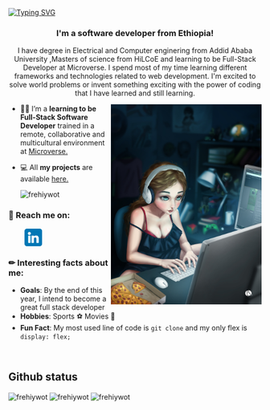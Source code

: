 
[![Typing SVG](https://readme-typing-svg.herokuapp.com?size=35&duration=4500&color=975BF7&center=true&vCenter=true&width=1000&lines=Welcome!%F0%9F%A4%97;I'm+Frehiywot+%F0%9F%91%8B;Nice+to+meet+you!%F0%9F%98%84)](https://git.io/typing-svg)

<h3 align="center"> I'm a software developer from Ethiopia!</h3>

<p align="center">I have degree in Electrical and Computer enginering from Addid Ababa University ,Masters of science from HiLCoE  and learning to be Full-Stack Developer at  Microverse. I spend most of my time learning different frameworks and technologies related to web development. I'm excited to solve world problems or invent something exciting with the power of coding that I have learned and still learning.</p>

<img align="right" src="./images/femaledeveloper.jpg" width="300">

- 👩‍💻 I’m a **learning to be Full-Stack Software Developer** trained in a remote, collaborative and multicultural environment at [Microverse.](https://github.com/microverseinc)

- 💻 All **my projects** are available [here.](https://github.com/frnega?tab=repositories)

  <p align="left"> <img src="https://komarev.com/ghpvc/?username=frnega&label=Profile%20views&color=0e75b6&style=for-the-badge" alt="frehiywot" /> </p>

### 🎯 Reach me on:

<p align="left">
&nbsp; &nbsp; &nbsp; &nbsp; 
<a href="https://www.linkedin.com/in/frehiywot-nega-52436a35" target="_blank"><img align="center" src="./images/linkedin.png" alt="linkedin" width="35" /></a> &nbsp;
</p>

### ✏ Interesting facts about me:

- **Goals**: By the end of this year, I intend to become a great full stack developer
- **Hobbies**: Sports ⚽  Movies 🎥
- **Fun Fact**: My most used line of code is `git clone` and my only flex is `display: flex;`

<!-- <h2 align="left">Skills</h2>
<p align="center">
  &nbsp; &nbsp; &nbsp; &nbsp; <a href="#" target="blank"><img src="https://img.shields.io/badge/HTML5-E34F26?style=for-the-badge&logo=html5&logoColor=white"></a> &nbsp; <a href="#" target="blank"><img src="https://img.shields.io/badge/CSS3-1572B6?style=for-the-badge&logo=css3&logoColor=white"></a> &nbsp; <a href="#" target="blank"><img src="https://img.shields.io/badge/Sass-CC6699?style=for-the-badge&logo=sass&logoColor=white"></a> &nbsp; <a href="#" target="blank"><img src="https://img.shields.io/badge/Bootstrap-563D7C?style=for-the-badge&logo=bootstrap&logoColor=white"></a> &nbsp; <a href="#" target="blank"><img src="https://img.shields.io/badge/JavaScript-F7DF1E?style=for-the-badge&logo=javascript&logoColor=black"></a>&nbsp; <a href="#" target="blank"><img src="https://img.shields.io/static/v1?style=for-the-badge&message=Tailwind+CSS&color=222222&logo=Tailwind+CSS&logoColor=06B6D4&label="></a>&nbsp; <a href="#" target="blank"><img src="https://img.shields.io/badge/react-%2320232a.svg?style=for-the-badge&logo=react&logoColor=%2361DAFB="></a>&nbsp; <a href="#" target="blank"><img src="https://img.shields.io/badge/redux-%23593d88.svg?style=for-the-badge&logo=redux&logoColor=white"></a>&nbsp; <a href="#" target="blank"><img src="https://img.shields.io/badge/git-%23F05033.svg?style=for-the-badge&logo=git&logoColor=white"></a>&nbsp; <a href="#" target="blank"><img src="https://img.shields.io/badge/ruby-%23CC342D.svg?style=for-the-badge&logo=ruby&logoColor=white"></a>&nbsp; <a href="#" target="blank"><img src="https://img.shields.io/badge/rails-%23CC0000.svg?style=for-the-badge&logo=ruby-on-rails&logoColor=white"></a>&nbsp; <a href="#" target="blank"><img src="https://img.shields.io/badge/mysql-%2300f.svg?style=for-the-badge&logo=mysql&logoColor=white"></a>&nbsp; <a href="#" target="blank"><img src="https://img.shields.io/badge/postgres-%23316192.svg?style=for-the-badge&logo=postgresql&logoColor=white"></a>&nbsp; <a href="#" target="blank"><img src="https://img.shields.io/badge/netlify-%23000000.svg?style=for-the-badge&logo=netlify&logoColor=#00C7B7"></a>&nbsp; <a href="#" target="blank"><img src="https://img.shields.io/badge/heroku-%23430098.svg?style=for-the-badge&logo=heroku&logoColor=white"></a>&nbsp; <a href="#" target="blank"><img src="https://img.shields.io/badge/Visual%20Studio%20Code-0078d7.svg?style=for-the-badge&logo=visual-studio-code&logoColor=white"></a>&nbsp; <a href="#" target="blank"><img src="https://img.shields.io/static/v1?style=for-the-badge&message=Adobe+Photoshop&color=31A8FF&logo=Adobe+Photoshop&logoColor=FFFFFF&label="></a>
</p>

<h2 align="left">Certificates & Licenses</h2> -->
<!-- <p align="left">

&nbsp; &nbsp; &nbsp; &nbsp; <a href="https://www.credential.net/b6e49812-8334-4112-8d1b-b4650f89f7fa" target="blank"><img src="./assets/html-css-badge.png" width="80"></a> &nbsp; <a href="https://www.credential.net/9ebcced6-e940-46c8-957b-f5e527c48244" target="blank"><img src="./assets/js-badge.png" width="80"></a> &nbsp; <a href="https://www.credential.net/3486e93c-e6bc-4ff8-a764-edb52e1f5844" target="blank"><img src="./assets/react-badge.png" width="80"></a> &nbsp; <a href="https://www.credential.net/a489ef50-1244-43c0-93f6-90a4bb9780ba" target="blank"><img src="./assets/ruby-badge.png" width="80"></a> &nbsp; <a href="https://www.credential.net/dfe3b510-abb1-405a-9260-1a5e8046ee0e" target="blank"><img src="./assets/ror-badge.png" width="80"></a> &nbsp; <a href="https://www.credential.net/255106ae-2a71-4b21-8e67-f3536de9a023" target="blank"><img src="./assets/full-stack-badge.png" width="80"></a> &nbsp; <a href="./assets/Microsoft_Certified_Professional_Certificate_0.pdf" target="blank"><img src="./assets/azure-ai-fundamentals-600x600.png" width="80"></a> &nbsp; <a href="./assets/Microsoft_Certified_Professional_Certificate_1.pdf" target="blank"><img src="./assets/azure-ai-engineer-600x600.png" width="80"></a>

</p> -->
<br>
<h2 align="left"> Github status </h2>
    <img align="center" src="https://github-readme-stats.vercel.app/api?username=frnega&show_icons=true&locale=en&theme=tokyonight" alt="frehiywot" />
      <img align="center" src="https://github-readme-streak-stats.herokuapp.com/?user=frnega&theme=tokyonight" alt="frehiywot" />
<img align="center" src="https://github-readme-stats.vercel.app/api/top-langs?username=frnega&show_icons=true&locale=en&layout=compact&theme=tokyonight" alt="frehiywot" />
<!-- <h2 align='left'>Weekly Coding Stats</h2>

<!-- <img align="center" src="https://github-readme-stats.vercel.app/api/wakatime?username=frnega&theme=tokyonight" alt="frehiywot" />  -->

<!--
**frnega/frnega** is a ✨ _special_ ✨ repository because its `README.md` (this file) appears on your GitHub profile.

Here are some ideas to get you started:
### Hi, there my  name is Frehiywot Nega 👋

- 🌱 I’m currently learning JavaScript, Ruby, and Rails
- 👯 I’m looking for a job
- 💬 Ask me about anything
- ⚡ Fun fact: I love Petts 

- 🔭 I’m currently working on ...
- 🌱 I’m currently learning ...
- 👯 I’m looking to collaborate on ...
- 🤔 I’m looking for help with ...
- 💬 Ask me about ...
- 📫 How to reach me: ...
- 😄 Pronouns: ...
- ⚡ Fun fact: ...
-->



